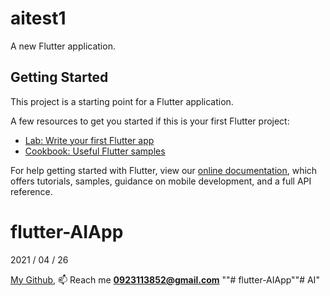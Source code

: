 # aitest1

A new Flutter application.

## Getting Started

This project is a starting point for a Flutter application.

A few resources to get you started if this is your first Flutter project:

- [Lab: Write your first Flutter app](https://flutter.dev/docs/get-started/codelab)
- [Cookbook: Useful Flutter samples](https://flutter.dev/docs/cookbook)

For help getting started with Flutter, view our
[online documentation](https://flutter.dev/docs), which offers tutorials,
samples, guidance on mobile development, and a full API reference.

# flutter-AIApp
2021 / 04 / 26

[My Github](https://github.com/isaac40),
📫  Reach me  **0923113852@gmail.com**
""# flutter-AIApp""# AI" 
